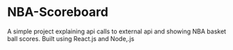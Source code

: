 # NBA-Scoreboard
A simple project explaining api calls to external api and showing NBA basket ball scores. Built using React.js and Node,.js
